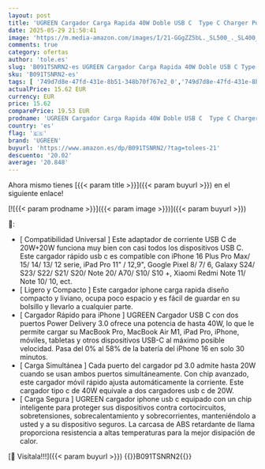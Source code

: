 ```yaml
---
layout: post
title: 'UGREEN Cargador Carga Rapida 40W Doble USB C  Type C Charger Power Delivery Compatible con iPhone 16 Plus Max/15/14/13/12/ SE 2022  Galaxy S22/S21/S20  Redmi Note 11  iPad Pro'
date: 2025-05-29 21:50:41
image: 'https://m.media-amazon.com/images/I/21-GGgZZ5bL._SL500_._SL400_.jpg'
comments: true
category: ofertas
author: 'tole.es'
slug: 'B091TSNRN2-es UGREEN Cargador Carga Rapida 40W Doble USB C Type C...'
sku: 'B091TSNRN2-es'
tags: [ '749d7d8e-47fd-431e-8b51-348b70f767e2_0','749d7d8e-47fd-431e-8b51-348b70f767e2_6901','749d7d8e-47fd-431e-8b51-348b70f767e2_8501','Accesorios para móviles','Arborist Merchandising Root','CML-Tech','Cargadores de móvil de red','Cargadores para móviles','Comunicación móvil y accesorios','Electrónica','Peripherals & Accessories','Self Service','Special Features Stores','Top Brands Tech Peripherals','Top Brands Tech Selection','ipad','iphone','ugreen','🇪🇸', ]
actualPrice: 15.62 EUR
currency: EUR
price: 15.62
comparePrice: 19.53 EUR
prodname: 'UGREEN Cargador Carga Rapida 40W Doble USB C  Type C Charger Power Delivery Compatible con iPhone 16 Plus Max/15/14/13/12/ SE 2022  Galaxy S22/S21/S20  Redmi Note 11  iPad Pro'
country: 'es'
flag: '🇪🇸'
brand: 'UGREEN'
buyurl: 'https://www.amazon.es/dp/B091TSNRN2/?tag=tolees-21'
descuento: '20.02'
average: '20.848'
---
```


Ahora mismo tienes [{{< param title >}}]({{< param buyurl >}}) en el siguiente enlace!

[![{{< param prodname >}}]({{< param image >}})]({{< param buyurl >}})

🔎:

- [ Compatibilidad Universal ] Este adaptador de corriente USB C de 20W+20W funciona muy bien con casi todos los dispositivos USB C. Este cargador rápido usb c es compatible con iPhone 16 Plus Pro Max/ 15/ 14/ 13/ 12 serie, iPad Pro 11" / 12,9", Google Pixel 8/ 7/ 6, Galaxy S24/ S23/ S22/ S21/ S20/ Note 20/ A70/ S10/ S10 +, Xiaomi Redmi Note 11/ Note 10/ 10, ect.
- [ Ligero y Compacto ] Este cargador iphone carga rapida diseño compacto y liviano, ocupa poco espacio y es fácil de guardar en su bolsillo y llevarlo a cualquier parte.
- [ Cargador Rápido para iPhone ] UGREEN Cargador USB C con dos puertos Power Delivery 3.0 ofrece una potencia de hasta 40W, lo que le permite cargar su MacBook Pro, MacBook Air M1, iPad Pro, iPhone, móviles, tabletas y otros dispositivos USB-C al máximo posible velocidad. Pasa del 0% al 58% de la batería del iPhone 16 en solo 30 minutos.
- [ Carga Simultánea ] Cada puerto del cargador pd 3.0 admite hasta 20W cuando se usan ambos puertos simultáneamente. Con chip avanzado, este cargador móvil rápido ajusta automáticamente la corriente. Este cargador tipo c de 40W equivale a dos cargadores usb c de 20W.
- [ Carga Segura ] UGREEN cargador iphone usb c equipado con un chip inteligente para proteger sus dispositivos contra cortocircuitos, sobretensiones, sobrecalentamiento y sobrecorrientes, manteniéndolo a usted y a su dispositivo seguros. La carcasa de ABS retardante de llama proporciona resistencia a altas temperaturas para la mejor disipación de calor.

[🛒 Visítala!!!]({{< param buyurl >}})
{{<world>}}B091TSNRN2{{</world>}}
